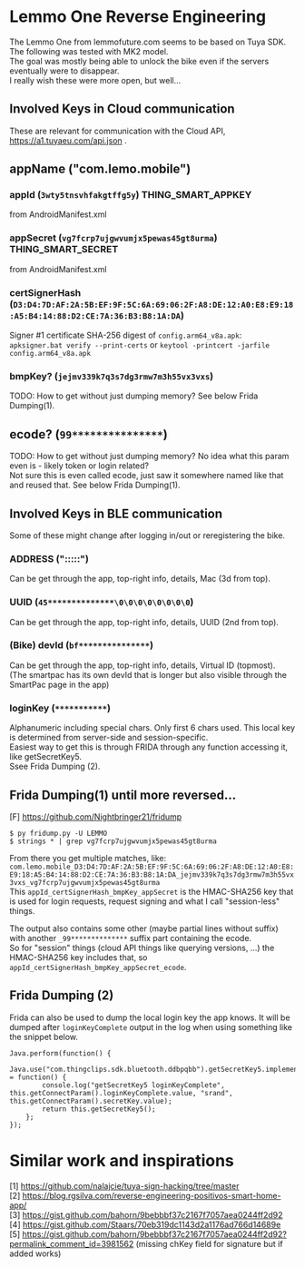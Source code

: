 
# Lemmo One Reverse Engineering
The Lemmo One from lemmofuture.com seems to be based on Tuya SDK.  
The following was tested with MK2 model.  
The goal was mostly being able to unlock the bike even if the servers eventually were to disappear.  
I really wish these were more open, but well...  

## Involved Keys in Cloud communication
These are relevant for communication with the Cloud API, https://a1.tuyaeu.com/api.json .

## appName ("com.lemo.mobile")

### appId (`3wty5tnsvhfakgtffg5y`) THING_SMART_APPKEY
from AndroidManifest.xml

### appSecret (`vg7fcrp7ujgwvumjx5pewas45gt8urma`) THING_SMART_SECRET
from AndroidManifest.xml

### certSignerHash (`D3:D4:7D:AF:2A:5B:EF:9F:5C:6A:69:06:2F:A8:DE:12:A0:E8:E9:18:A5:B4:14:88:D2:CE:7A:36:B3:B8:1A:DA`)
Signer #1 certificate SHA-256 digest of `config.arm64_v8a.apk`:  
`apksigner.bat verify --print-certs` or `keytool -printcert -jarfile config.arm64_v8a.apk`

### bmpKey? (`jejmv339k7q3s7dg3rmw7m3h55vx3vxs`)
TODO: How to get without just dumping memory?
See below Frida Dumping(1).

## ecode? (`99***************`)
TODO: How to get without just dumping memory? No idea what this param even is - likely token or login related?  
Not sure this is even called ecode, just saw it somewhere named like that and reused that.
See below Frida Dumping(1).

## Involved Keys in BLE communication
Some of these might change after logging in/out or reregistering the bike.

### ADDRESS ("**:**:**:**:**:**")
Can be get through the app, top-right info, details, Mac (3d from top).

### UUID (`45**************\0\0\0\0\0\0\0\0`)
Can be get through the app, top-right info, details, UUID (2nd from top).

### (Bike) devId (`bf***************`)
Can be get through the app, top-right info, details, Virtual ID (topmost).  
(The smartpac has its own devId that is longer but also visible through the SmartPac page in the app)

### loginKey (`***********`)
Alphanumeric including special chars. Only first 6 chars used.
This local key is determined from server-side and session-specific.  
Easiest way to get this is through FRIDA through any function accessing it, like getSecretKey5.  
Ssee Frida Dumping (2).


## Frida Dumping(1) until more reversed...
[F] https://github.com/Nightbringer21/fridump  
```
$ py fridump.py -U LEMMO
$ strings * | grep vg7fcrp7ujgwvumjx5pewas45gt8urma
```
From there you get multiple matches, like:
`com.lemo.mobile_D3:D4:7D:AF:2A:5B:EF:9F:5C:6A:69:06:2F:A8:DE:12:A0:E8:E9:18:A5:B4:14:88:D2:CE:7A:36:B3:B8:1A:DA_jejmv339k7q3s7dg3rmw7m3h55vx3vxs_vg7fcrp7ujgwvumjx5pewas45gt8urma`  
This `appId_certSignerHash_bmpKey_appSecret` is the HMAC-SHA256 key that is used for login requests, request signing and what I call "session-less" things.

The output also contains some other (maybe partial lines without suffix) with another `_99**************` suffix part containing the ecode.  
So for "session" things (cloud API things like querying versions, ...) the HMAC-SHA256 key includes that, so  `appId_certSignerHash_bmpKey_appSecret_ecode`. 

## Frida Dumping (2)
Frida can also be used to dump the local login key the app knows.
It will be dumped after `loginKeyComplete` output in the log when using something like the snippet below.
```
Java.perform(function() {
    Java.use("com.thingclips.sdk.bluetooth.ddbpqbb").getSecretKey5.implementation = function() {
        console.log("getSecretKey5 loginKeyComplete", this.getConnectParam().loginKeyComplete.value, "srand", this.getConnectParam().secretKey.value);
        return this.getSecretKey5();
    };
});
```

# Similar work and inspirations
[1] https://github.com/nalajcie/tuya-sign-hacking/tree/master  
[2] https://blog.rgsilva.com/reverse-engineering-positivos-smart-home-app/  
[3] https://gist.github.com/bahorn/9bebbbf37c2167f7057aea0244ff2d92  
[4] https://gist.github.com/Staars/70eb319dc1143d2a1176ad766d14689e  
[5] https://gist.github.com/bahorn/9bebbbf37c2167f7057aea0244ff2d92?permalink_comment_id=3981562 (missing chKey field for signature but if added works)
